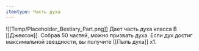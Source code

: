 ```yaml
---
itemtype: Часть духа
---
```

![[Temp/Placeholder_Bestiary_Part.png]]
Дает часть духа класса B [[Джексон]]. Собрав 50 частей, можно призвать духа. Если дух достиг максимальной звездности, вы получите [[Пыль духа]] х1.
